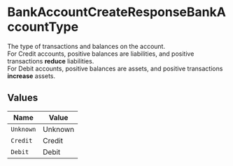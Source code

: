 # BankAccountCreateResponseBankAccountType

The type of transactions and balances on the account.  
For Credit accounts, positive balances are liabilities, and positive transactions **reduce** liabilities.  
For Debit accounts, positive balances are assets, and positive transactions **increase** assets.


## Values

| Name      | Value     |
| --------- | --------- |
| `Unknown` | Unknown   |
| `Credit`  | Credit    |
| `Debit`   | Debit     |
